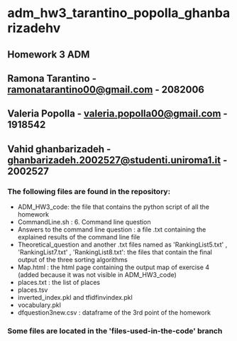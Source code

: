 # adm_hw3_tarantino_popolla_ghanbarizadehv
## Homework 3 ADM
## Ramona Tarantino - ramonatarantino00@gmail.com - 2082006
## Valeria Popolla - valeria.popolla00@gmail.com - 1918542
## Vahid ghanbarizadeh -  ghanbarizadeh.2002527@studenti.uniroma1.it - 2002527

### The following files are found in the repository:
- ADM_HW3_code: the file that contains the python script of all the homework
- CommandLine.sh : 6. Command line question
- Answers to the command line question : a file .txt containing the explained results of the command line file
- Theoretical_question  and another .txt files named as 'RankingList5.txt' , 'RankingList7.txt' , 'RankingList8.txt':  the files that contain the final output of the three sorting algorithms
- Map.html : the html page containing the output map of exercise 4 (added because it was not visible in ADM_HW3_code) 
- places.txt : the list of places
- places.tsv
- inverted_index.pkl and tfidfinvindex.pkl 
- vocabulary.pkl 
- dfquestion3new.csv : dataframe of the 3rd point of the homework 
### Some files are located in the 'files-used-in-the-code' branch
